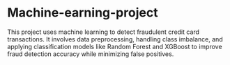 # Machine-earning-project
This project uses machine learning to detect fraudulent credit card transactions. It involves data preprocessing, handling class imbalance, and applying classification models like Random Forest and XGBoost to improve fraud detection accuracy while minimizing false positives.
